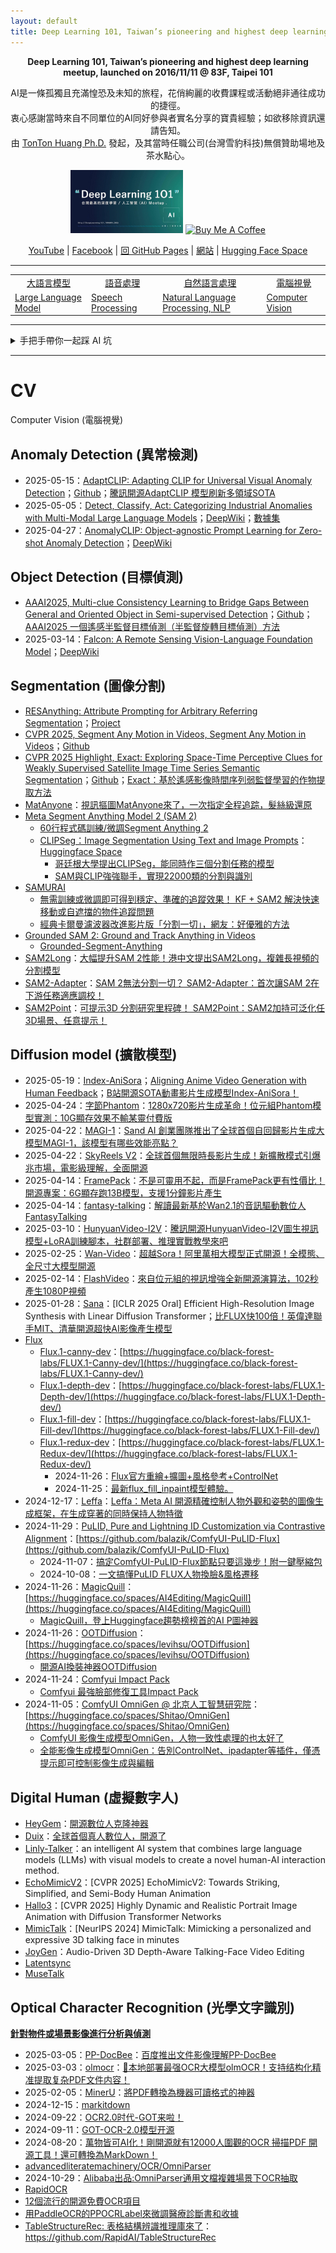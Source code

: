 ```yaml
---
layout: default
title: Deep Learning 101, Taiwan’s pioneering and highest deep learning meetup, launched on 2016/11/11 @ 83F, Taipei 101
---
```


<p align="center">
  <strong>Deep Learning 101, Taiwan’s pioneering and highest deep learning meetup, launched on 2016/11/11 @ 83F, Taipei 101</strong>  
</p>
<p align="center">
  AI是一條孤獨且充滿惶恐及未知的旅程，花俏絢麗的收費課程或活動絕非通往成功的捷徑。<br>
  衷心感謝當時來自不同單位的AI同好參與者實名分享的寶貴經驗；如欲移除資訊還請告知。<br>
  由 <a href="https://www.twman.org/" target="_blank">TonTon Huang Ph.D.</a> 發起，及其當時任職公司(台灣雪豹科技)無償贊助場地及茶水點心。<br>
</p>  
<p align="center">
  <a href="https://huggingface.co/spaces/DeepLearning101/Deep-Learning-101-FAQ" target="_blank">
    <img src="https://github.com/Deep-Learning-101/.github/blob/main/images/DeepLearning101.JPG?raw=true" alt="Deep Learning 101" width="180"></a>
    <a href="https://www.buymeacoffee.com/DeepLearning101" target="_blank"><img src="https://cdn.buymeacoffee.com/buttons/v2/default-red.png" alt="Buy Me A Coffee" style="height: 100px !important;width: 180px !important;" ></a>
</p>
<p align="center">
  <a href="https://www.youtube.com/@DeepLearning101" target="_blank">YouTube</a> |
  <a href="https://www.facebook.com/groups/525579498272187/" target="_blank">Facebook</a> |
  <a href="https://deep-learning-101.github.io/"> 回 GitHub Pages</a> |
  <a href="http://DeepLearning101.TWMAN.ORG" target="_blank">網站</a> |
  <a href="https://huggingface.co/DeepLearning101" target="_blank">Hugging Face Space</a>
</p>

---

<div align="center">

<table>
  <tr>
    <td align="center"><a href="https://deep-learning-101.github.io/Large-Language-Model">大語言模型</a></td>
    <td align="center"><a href="https://deep-learning-101.github.io/Speech-Processing">語音處理</a></td>
    <td align="center"><a href="https://deep-learning-101.github.io/Natural-Language-Processing">自然語言處理</a></td>
    <td align="center"><a href="https://deep-learning-101.github.io//Computer-Vision">電腦視覺</a></td>
  </tr>
  <tr>
    <td><a href="https://github.com/Deep-Learning-101/Natural-Language-Processing-Paper?tab=readme-ov-file#llm">Large Language Model</a></td>
    <td><a href="https://github.com/Deep-Learning-101/Speech-Processing-Paper">Speech Processing</a></td>
    <td><a href="https://github.com/Deep-Learning-101/Natural-Language-Processing-Paper">Natural Language Processing, NLP</a></td>
    <td><a href="https://github.com/Deep-Learning-101/Computer-Vision-Paper">Computer Vision</a></td>
  </tr>
</table>

</div>

---

<details>
<summary>手把手帶你一起踩 AI 坑</summary>

<h3><a href="https://blog.twman.org/p/deeplearning101.html" target="_blank">手把手帶你一起踩 AI 坑</a>：<a href="https://www.twman.org/AI" target="_blank">https://www.twman.org/AI</a></h3>

<ul>
  <li>
    <b><a href="https://blog.twman.org/2025/03/AIAgent.html" target="_blank">避開 AI Agent 開發陷阱：常見問題、挑戰與解決方案</a></b>：<a href="https://deep-learning-101.github.io/agent" target="_blank">探討多種 AI 代理人工具的應用經驗與挑戰，分享實用經驗與工具推薦。</a>
  </li>
  <li>
    <b><a href="https://blog.twman.org/2024/08/LLM.html" target="_blank">白話文手把手帶你科普 GenAI</a></b>：<a href="https://deep-learning-101.github.io/GenAI" target="_blank">淺顯介紹生成式人工智慧核心概念，強調硬體資源和數據的重要性。</a>
  </li>
  <li>
    <b><a href="https://blog.twman.org/2024/09/LLM.html" target="_blank">大型語言模型直接就打完收工？</a></b>：<a href="https://deep-learning-101.github.io/1010LLM" target="_blank">回顧 LLM 領域探索歷程，討論硬體升級對 AI 開發的重要性。</a>
  </li>
  <li>
    <b><a href="https://blog.twman.org/2024/07/RAG.html" target="_blank">檢索增強生成(RAG)不是萬靈丹之優化挑戰技巧</a></b>：<a href="https://deep-learning-101.github.io/RAG" target="_blank">探討 RAG 技術應用與挑戰，提供實用經驗分享和工具建議。</a>
  </li>
  <li>
    <b><a href="https://blog.twman.org/2024/02/LLM.html" target="_blank">大型語言模型 (LLM) 入門完整指南：原理、應用與未來</a></b>：<a href="https://deep-learning-101.github.io/0204LLM" target="_blank">探討多種 LLM 工具的應用與挑戰，強調硬體資源的重要性。</a>
  </li>
  <li>
    <b><a href="https://blog.twman.org/2023/04/GPT.html" target="_blank">什麼是大語言模型，它是什麼？想要嗎？(Large Language Model，LLM)</a></b>：<a href="https://deep-learning-101.github.io/GPU" target="_blank">探討 LLM 的發展與應用，強調硬體資源在開發中的關鍵作用。</a>
  </li>
  <li>
    <b><a href="https://blog.twman.org/2024/11/diffusion.html" target="_blank">Diffusion Model 完全解析：從原理、應用到實作 (AI 圖像生成)</a></b>；<a href="https://deep-learning-101.github.io/diffusion" target="_blank">深入探討影像生成與分割技術的應用，強調硬體資源的重要性。</a>
  </li>
  <li>
    <b><a href="https://blog.twman.org/2024/02/asr-tts.html" target="_blank">ASR/TTS 開發避坑指南：語音辨識與合成的常見挑戰與對策</a></b>：<a href="https://deep-learning-101.github.io/asr-tts" target="_blank">探討 ASR 和 TTS 技術應用中的問題，強調數據質量的重要性。</a>
  </li>
  <li>
    <b><a href="https://blog.twman.org/2021/04/NLP.html" target="_blank">那些 NLP 踩的坑</a></b>：<a href="https://deep-learning-101.github.io/nlp" target="_blank">分享 NLP 領域的實踐經驗，強調數據質量對模型效果的影響。</a>
  </li>
  <li>
    <b><a href="https://blog.twman.org/2021/04/ASR.html" target="_blank">那些語音處理踩的坑</a></b>：<a href="https://deep-learning-101.github.io/speech" target="_blank">分享語音處理領域的實務經驗，強調資料品質對模型效果的影響。</a>
  </li>
  <li>
    <b><a href="https://blog.twman.org/2020/05/DeepLearning.html" target="_blank">手把手學深度學習安裝環境</a></b>：<a href="https://deep-learning-101.github.io/101" target="_blank">詳細介紹在 Ubuntu 上安裝深度學習環境的步驟，分享實際操作經驗。</a>
  </li>
</ul>

</details>

---

# CV
Computer Vision (電腦視覺)

## Anomaly Detection (異常檢測)
- 2025-05-15：[AdaptCLIP: Adapting CLIP for Universal Visual Anomaly Detection](https://www.alphaxiv.org/overview/2407.15795)；[Github](https://github.com/aiiu-lab/AdaptCLIP)；[騰訊開源AdaptCLIP 模型刷新多領域SOTA](https://mp.weixin.qq.com/s/w5x6T18aSZt9jxqMIdf-Yg)
- 2025-05-05：[Detect, Classify, Act: Categorizing Industrial Anomalies with Multi-Modal Large Language Models](https://www.alphaxiv.org/zh/overview/2505.02626)；[DeepWiki](https://deepwiki.com/Sassanmtr/VELM)；[數據集](https://www.mvtec.com/company/research/datasets/mvtec-ad)
- 2025-04-27：[AnomalyCLIP: Object-agnostic Prompt Learning for Zero-shot Anomaly Detection](https://www.alphaxiv.org/overview/2310.18961)；[DeepWiki](https://deepwiki.com/zqhang/AnomalyCLIP)

## Object Detection (目標偵測)
- [AAAI2025, Multi-clue Consistency Learning to Bridge Gaps Between General and Oriented Object in Semi-supervised Detection](https://www.alphaxiv.org/abs/2407.05909)；[Github](https://github.com/facias914/sood-mcl)；[AAAI2025 一個遙感半監督目標偵測（半監督旋轉目標偵測）方法](https://zhuanlan.zhihu.com/p/26788012528)
- 2025-03-14：[Falcon: A Remote Sensing Vision-Language Foundation Model](https://www.alphaxiv.org/abs/2503.11070)；[DeepWiki](https://deepwiki.com/TianHuiLab/Falcon)
 

## Segmentation (圖像分割)
- [RESAnything: Attribute Prompting for Arbitrary Referring Segmentation](https://www.alphaxiv.org/abs/2505.02867)；[Project](https://suikei-wang.github.io/RESAnything/)
- [CVPR 2025, Segment Any Motion in Videos, Segment Any Motion in Videos](https://www.alphaxiv.org/zh/overview/2503.22268)；[Github](https://github.com/nnanhuang/SegAnyMo)
- [CVPR 2025 Highlight, Exact: Exploring Space-Time Perceptive Clues for Weakly Supervised Satellite Image Time Series Semantic Segmentation](https://www.alphaxiv.org/zh/overview/2412.03968)；[Github](https://github.com/MiSsU-HH/Exact)；[Exact：基於遙感影像時間序列弱監督學習的作物提取方法](https://zhuanlan.zhihu.com/p/38754229963)
- [MatAnyone](https://github.com/pq-yang/MatAnyone)：[視訊摳圖MatAnyone來了，一次指定全程追踪，髮絲級還原](https://www.jiqizhixin.com/articles/2025-04-17-27)
- [Meta Segment Anything Model 2 (SAM 2)](https://ai.meta.com/sam2/)
   - [60行程式碼訓練/微調Segment Anything 2](https://mp.weixin.qq.com/s/YfgYCzvi0cXxOFIfQvE_9w)
   - [CLIPSeg：Image Segmentation Using Text and Image Prompts](https://github.com/timojl/clipseg)：[Huggingface Space](https://huggingface.co/spaces/taesiri/CLIPSeg)
      - [哥廷根大學提出CLIPSeg，能同時作三個分割任務的模型](https://mp.weixin.qq.com/s/evKssKulZiUssLN71t6_Lw)
      - [SAM與CLIP強強聯手，實現22000類的分割與識別](https://mp.weixin.qq.com/s/evKssKulZiUssLN71t6_Lw)
- [SAMURAI](https://yangchris11.github.io/samurai/)
   - [無需訓練或微調即可得到穩定、準確的追蹤效果！ KF + SAM2 解決快速移動或自遮擋的物件追蹤問題](https://mp.weixin.qq.com/s/iU3Bk_uO01GWUxAtIBsrWQ)
   - [經典卡爾曼濾波器改進影片版「分割一切」，網友：好優雅的方法](https://www.qbitai.com/2024/11/223020.html)
- [Grounded SAM 2: Ground and Track Anything in Videos](https://github.com/IDEA-Research/Grounded-SAM-2)
   - [Grounded-Segment-Anything](https://huggingface.co/spaces/yizhangliu/Grounded-Segment-Anything)
- [SAM2Long](https://github.com/Mark12Ding/SAM2Long)：[大幅提升SAM 2性能！港中文提出SAM2Long，複雜長視頻的分割模型](https://mp.weixin.qq.com/s/henvaxGoNgx24NLQV1Qj2w)
- [SAM2-Adapter](https://github.com/tianrun-chen/SAM-Adapter-PyTorch)：[SAM 2無法分割一切？ SAM2-Adapter：首次讓SAM 2在下游任務適應調校！](https://mp.weixin.qq.com/s/3z-LshKAgbSzNCzyoLOuag)
- [SAM2Point](https://github.com/ZiyuGuo99/SAM2Point)：[可提示3D 分割研究里程碑！ SAM2Point：SAM2加持可泛化任3D場景、任意提示！](https://mp.weixin.qq.com/s/TnTK5UE7O_hcrNzloxBmAw)

## Diffusion model (擴散模型)
- 2025-05-19：[Index-AniSora](https://deepwiki.com/bilibili/Index-anisora)；[Aligning Anime Video Generation with Human Feedback](https://www.alphaxiv.org/overview/2504.10044)；[B站開源SOTA動畫影片生成模型Index-AniSora！](https://zhuanlan.zhihu.com/p/1908150671540224717)
- 2025-04-24：[字節Phantom](https://github.com/Phantom-video/Phantom)：[1280x720影片生成革命！位元組Phantom模型實測：10G顯存效果不輸某靈付費版](https://zhuanlan.zhihu.com/p/1898688574477545694)
- 2025-04-22：[MAGI-1](https://github.com/SandAI-org/Magi-1)：[Sand AI 創業團隊推出了全球首個自回歸影片生成大模型MAGI-1，該模型有哪些效能亮點？](https://www.zhihu.com/question/1898030232184795448)
- 2025-04-22：[SkyReels V2](https://github.com/SkyworkAI/SkyReels-V2)：[全球首個無限時長影片生成！新擴散模式引爆兆市場，電影級理解，全面開源](https://www.qbitai.com/2025/04/275531.html)
- 2025-04-14：[FramePack](https://github.com/kijai/ComfyUI-FramePackWrapper)：[不是可靈用不起，而是FramePack更有性價比！開源專案：6G顯存跑13B模型，支援1分鐘影片產生](https://zhuanlan.zhihu.com/p/1896487969470251546)
- 2025-04-14：[fantasy-talking](https://fantasy-amap.github.io/fantasy-talking/)：[解讀最新基於Wan2.1的音訊驅動數位人FantasyTalking](https://zhuanlan.zhihu.com/p/1892895916354148118)
- 2025-03-10：[HunyuanVideo-I2V](https://github.com/Tencent/HunyuanVideo-I2V)：[騰訊開源HunyuanVideo-I2V圖生視訊模型+LoRA訓練腳本，社群部署、推理實戰教學來吧](https://zhuanlan.zhihu.com/p/29110060025)
- 2025-02-25：[Wan-Video](https://github.com/Wan-Video/Wan2.1)：[超越Sora！阿里萬相大模型正式開源！全模態、全尺寸大模型開源](https://finance.sina.com.cn/jjxw/2025-02-26/doc-inemukxr9127437.shtml)
- 2025-02-14：[FlashVideo](https://github.com/FoundationVision/FlashVideo)：[來自位元組的視訊增強全新開源演算法，102秒產生1080P視頻](https://zhuanlan.zhihu.com/p/23702953115)
- 2025-01-28：[Sana](https://github.com/NVlabs/Sana)：[ICLR 2025 Oral] Efficient High-Resolution Image Synthesis with Linear Diffusion Transformer；[比FLUX快100倍！英偉達聯手MIT、清華開源超快AI影像產生模型](https://zhuanlan.zhihu.com/p/19489214543)
- [Flux](https://huggingface.co/black-forest-labs)
   - [Flux.1-canny-dev](https://huggingface.co/spaces/black-forest-labs/FLUX.1-canny-dev)：[https://huggingface.co/black-forest-labs/FLUX.1-Canny-dev/](https://huggingface.co/black-forest-labs/FLUX.1-Canny-dev/)
   - [Flux.1-depth-dev](https://huggingface.co/spaces/black-forest-labs/FLUX.1-Depth-dev)：[https://huggingface.co/black-forest-labs/FLUX.1-Depth-dev/](https://huggingface.co/black-forest-labs/FLUX.1-Depth-dev/)
   - [Flux.1-fill-dev](https://huggingface.co/spaces/black-forest-labs/FLUX.1-Fill-dev)：[https://huggingface.co/black-forest-labs/FLUX.1-Fill-dev/](https://huggingface.co/black-forest-labs/FLUX.1-Fill-dev/)
   - [Flux.1-redux-dev](https://huggingface.co/spaces/black-forest-labs/FLUX.1-Redux-dev)：[https://huggingface.co/black-forest-labs/FLUX.1-Redux-dev/](https://huggingface.co/black-forest-labs/FLUX.1-Redux-dev/)
      - 2024-11-26：[Flux官方重繪+擴圖+風格參考+ControlNet](https://mp.weixin.qq.com/s/Kj1nyJNTpoZ94JjO4FMw_g)
      - 2024-11-25：[最新flux_fill_inpaint模型體驗。](https://mp.weixin.qq.com/s/OPknDJXH1_oezSR86c_png)
- 2024-12-17：[Leffa](https://github.com/franciszzj/Leffa)：[Leffa：Meta AI 開源精確控制人物外觀和姿勢的圖像生成框架，在生成穿著的同時保持人物特徵](https://juejin.cn/post/7449325873725276196)
- 2024-11-29：[PuLID, Pure and Lightning ID Customization via Contrastive Alignment](https://github.com/ToTheBeginning/PuLID)：[https://github.com/balazik/ComfyUI-PuLID-Flux](https://github.com/balazik/ComfyUI-PuLID-Flux)
   - 2024-11-07：[搞定ComfyUI-PuLID-Flux節點只要這幾步！附一鍵壓縮包](https://mp.weixin.qq.com/s/07BMFHaSasl7-PFtkN6_Zg)
   - 2024-10-08：[一文搞懂PuLID FLUX人物換臉&風格遷移](https://mp.weixin.qq.com/s/V-2Cp8_xFnHQNFn35aGdLg)
- 2024-11-26：[MagicQuill](https://github.com/magic-quill/MagicQuill)：[https://huggingface.co/spaces/AI4Editing/MagicQuill](https://huggingface.co/spaces/AI4Editing/MagicQuill)
   - [MagicQuill，登上Huggingface趨勢榜榜首的AI P圖神器](https://mp.weixin.qq.com/s/Pc3xRP8_9BxkVSRNznkplw)
- 2024-11-26：[OOTDiffusion](https://github.com/levihsu/OOTDiffusion)：[https://huggingface.co/spaces/levihsu/OOTDiffusion](https://huggingface.co/spaces/levihsu/OOTDiffusion)
   - [開源AI換裝神器OOTDiffusion](https://mp.weixin.qq.com/s/B2rNCjJLo8coYzoHGPnVaw)
- 2024-11-24：[Comfyui Impact Pack](https://github.com/ltdrdata/ComfyUI-Impact-Pack)
   - [Comfyui 最強臉部修復工具Impact Pack](https://mp.weixin.qq.com/s/hNQ9BfdGbRQ_Osus-yMJWg)
- 2024-11-05：[ComfyUI OmniGen @ 北京人工智慧研究院](https://github.com/AIFSH/OmniGen-ComfyUI)：[https://huggingface.co/spaces/Shitao/OmniGen](https://huggingface.co/spaces/Shitao/OmniGen)
   - [ComfyUI 影像生成模型OmniGen，人物一致性處理的也太好了](https://mp.weixin.qq.com/s/msGK0FmNs3T3jbUBHfR9DA)
   - [全能影像生成模型OmniGen：告別ControlNet、ipadapter等插件，僅憑提示即可控制影像生成與編輯](https://mp.weixin.qq.com/s/48HmqRGBOK1uBdzlprdKSA)


## Digital Human (虛擬數字人)
- [HeyGem](https://github.com/GuijiAI/HeyGem.ai)：[開源數位人克隆神器](https://zhuanlan.zhihu.com/p/29274862393)
- [Duix](https://github.com/GuijiAI/duix.ai)：[全球首個真人數位人，開源了](https://zhuanlan.zhihu.com/p/716583514)
- [Linly-Talker](https://github.com/Kedreamix/Linly-Talker)：an intelligent AI system that combines large language models (LLMs) with visual models to create a novel human-AI interaction method. 
- [EchoMimicV2](https://github.com/antgroup/echomimic_v2)：[CVPR 2025] EchoMimicV2: Towards Striking, Simplified, and Semi-Body Human Animation
- [Hallo3](https://github.com/fudan-generative-vision/hallo3)：[CVPR 2025] Highly Dynamic and Realistic Portrait Image Animation with Diffusion Transformer Networks
- [MimicTalk](https://github.com/yerfor/MimicTalk)：[NeurIPS 2024] MimicTalk: Mimicking a personalized and expressive 3D talking face in minutes
- [JoyGen](https://github.com/JOY-MM/JoyGen)：Audio-Driven 3D Depth-Aware Talking-Face Video Editing
- [Latentsync](https://github.com/bytedance/LatentSync)
- [MuseTalk](https://github.com/TMElyralab/MuseTalk)

## Optical Character Recognition (光學文字識別)
**[針對物件或場景影像進行分析與偵測](https://www.twman.org/AI/CV)**
- 2025-03-05：[PP-DocBee](https://github.com/PaddlePaddle/PaddleMIX/tree/develop/deploy/ppdocbee)：[百度推出文件影像理解PP-DocBee](https://zhuanlan.zhihu.com/p/28715553656)
- 2025-03-03：[olmocr](https://github.com/allenai/olmocr)：[🚀本地部署最强OCR大模型olmOCR！支持结构化精准提取复杂PDF文件内容！](https://www.aivi.fyi/llms/deploy-olmOCR)
- 2025-02-05：[MinerU](https://github.com/opendatalab/MinerU)：[將PDF轉換為機器可讀格式的神器](https://mp.weixin.qq.com/s/ci5wp6gICTCtaRZfn5yWUQ)
- 2024-12-15：[markitdown](https://github.com/microsoft/markitdown)
- 2024-09-22：[OCR2.0时代-GOT来啦！](https://mp.weixin.qq.com/s/W-Ult-F3pU6Wvx3fHEN8yA)
- 2024-09-11：[GOT-OCR-2.0模型开源](https://mp.weixin.qq.com/s/rQL-Q0TGhT6e8Ti4zZalrg)
- 2024-08-20：[萬物皆可AI化！剛開源就有12000人圍觀的OCR 掃描PDF 開源工具！還可轉換為MarkDown！](https://www.53ai.com/news/MultimodalLargeModel/2024082059736.html)
- [advancedliteratemachinery/OCR/OmniParser](https://github.com/AlibabaResearch/AdvancedLiterateMachinery/tree/main/OCR/OmniParser)
- 2024-10-29：[Alibaba出品:OmniParser通用文檔複雜場景下OCR抽取](https://mp.weixin.qq.com/s/_1Aatpna7poIVRhfYk4aAQ)
- [RapidOCR](https://github.com/RapidAI/RapidOCR/blob/main/docs/README_zh.md)
- [12個流行的開源免費OCR項目](https://mp.weixin.qq.com/s/7EuhnQedAX6injBL_Dg_sQ)
- [用PaddleOCR的PPOCRLabel來微調醫療診斷書和收據](https://blog.twman.org/2023/07/wsl.html)
- [TableStructureRec: 表格結構辨識推理庫來了](https://zhuanlan.zhihu.com/p/668484933)：https://github.com/RapidAI/TableStructureRec

